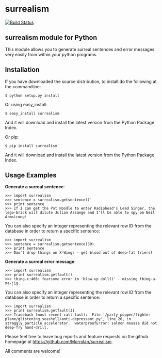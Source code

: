 surrealism
==========

[![Build Status](https://travis-ci.org/Morrolan/surrealism.svg?branch=develop)](https://travis-ci.org/morrolan/surrealism)


surrealism module for Python
----------------------------


This module allows you to generate surreal sentences and error messages very easily from within your python programs.  


Installation
------------

If you have downloaded the source distribution, to install do the following at the commandline: 

   
   `$ python setup.py install`

Or using easy_install:


   `$ easy_install surrealism`


And it will download and install the latest version from the Python Package Index.


Or pip:


   `$ pip install surrealism`


And it will download and install the latest version from the Python Package Index.




Usage Examples
--------------

**Generate a surreal sentence**:

    >>> import surrealism
    >>> sentence = surrealism.getsentence()`
    >>> print sentence
    >>> If I can get the Pot Noodle to enter Radiohead's Lead Singer, the lego-brick will dilute Julian Assange and I'll be able to spy on Neil Armstrong!

You can also specify an integer representing the relevant row ID from the database in order to return a specific sentence:


    >>> import surrealism
    >>> sentence = surrealism.getsentence(39)
    >>> print sentence
    >>> Don't drop things on X-Wings - get blood out of deep-fat friers!

   
**Generate a surreal error message**:

    >>> import surrealism
    >>> print surrealism.getfault()
    >>> thing.c:466: fearsome error in 'blow-up doll()' - missing thing-a-ma-jig.

You can also specify an integer representing the relevant row ID from the database in order to return a specific sentence:


    >>> import surrealism
    >>> print surrealism.getfault(3)
    >>> Traceback (most recent call last):  File '/party popper/fighter plane/glistening_seashell/anti-depressant.py', line 20, in straggly_particle accelerator.  waterproofError: salmon mousse did not deep-fry hand-drill.



Please feel free to leave bug reports and feature requests on the github homepage at https://github.com/Morrolan/surrealism.

All comments are welcome!

